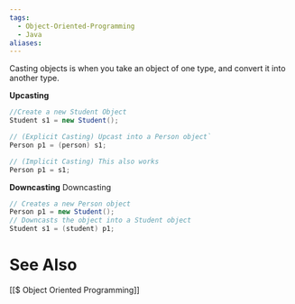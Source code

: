 ```yaml
---
tags:
  - Object-Oriented-Programming
  - Java
aliases:
---
```

Casting objects is when you take an object of one type, and convert it into another type.

**Upcasting**
```java showlinenumbers
//Create a new Student Object
Student s1 = new Student();

// (Explicit Casting) Upcast into a Person object`
Person p1 = (person) s1;

// (Implicit Casting) This also works
Person p1 = s1;
```

**Downcasting**
Downcasting 
```java showlinenumbers
// Creates a new Person object
Person p1 = new Student();
// Downcasts the object into a Student object
Student s1 = (student) p1;
```

# See Also
[[$ Object Oriented Programming]]
